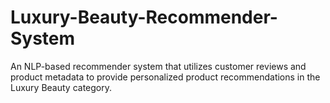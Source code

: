 # Luxury-Beauty-Recommender-System
An NLP-based recommender system that utilizes customer reviews and product metadata to provide personalized product recommendations in the Luxury Beauty category.
